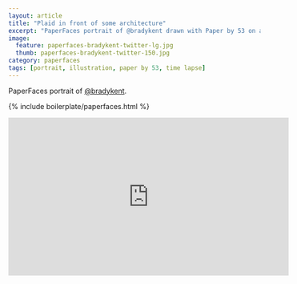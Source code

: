 ```yaml
---
layout: article
title: "Plaid in front of some architecture"
excerpt: "PaperFaces portrait of @bradykent drawn with Paper by 53 on an iPad."
image: 
  feature: paperfaces-bradykent-twitter-lg.jpg
  thumb: paperfaces-bradykent-twitter-150.jpg
category: paperfaces
tags: [portrait, illustration, paper by 53, time lapse]
---
```


PaperFaces portrait of [@bradykent](http://twitter.com/bradykent).

{% include boilerplate/paperfaces.html %}

<iframe width="560" height="315" src="http://www.youtube.com/embed/M5Ya9B-a0Mk" frameborder="0"> </iframe>
